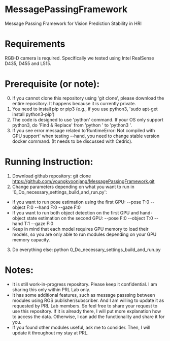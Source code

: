 # MessagePassingFramework
Message Passing Framework for Vision Prediction Stability in HRI

# Requirements 
RGB-D camera is required. Specifically we tested using Intel RealSense D435, D455 and L515.

# Prerequisite (or note): 
0. If you cannot clone this repository using 'git clone', please download the entire repository. It happens because it is currently private.
1. You need to install pip or pip3 (e.g., if you use python3, 'sudo apt-get install python3-pip')
2. The code is designed to use 'python' command. If your OS only support python3, do 'Find & Replace' from 'python ' to 'python3 '.
3. If you see error message related to'RuntimeError: Not compiled with GPU support' when testing --hand, you need to change stable version docker command. (It needs to be discussed with Cedric).

# Running Instruction: 
1. Download github repository: git clone https://github.com/youngkyoonjang/MessagePassingFramework.git
2. Change parameters depending on what you want to run in '0_Do_necessary_settings_build_and_run.py':
* If you want to run pose estimation using the first GPU: --pose T:0 --object F:0 --hand F:0 --gaze F:0
* If you want to run both object detection on the first GPU and hand-object state estimation on the second GPU: --pose F:0 --object T:0 --hand T:1 --gaze F:0
* Keep in mind that each model requires GPU memory to load their models, so you are only able to run modules depending on your GPU memory capacity.
3. Do everything else: python 0_Do_necessary_settings_build_and_run.py

# Notes: 
* It is still work-in-progress repository. Please keep it confidential. I am sharing this only within PRL Lab only.
* It has some additional features, such as message passsing between modules using ROS publisher/subscriber. And I am willing to update it as requested by PRL Lab members. So feel free to share your request to use this repository. If it is already there, I will put more explanation how to access the data. Otherwise, I can add the functionality and share it for you. 
* If you found other modules useful, ask me to consider. Then, I will update it throughout my stay at PRL.